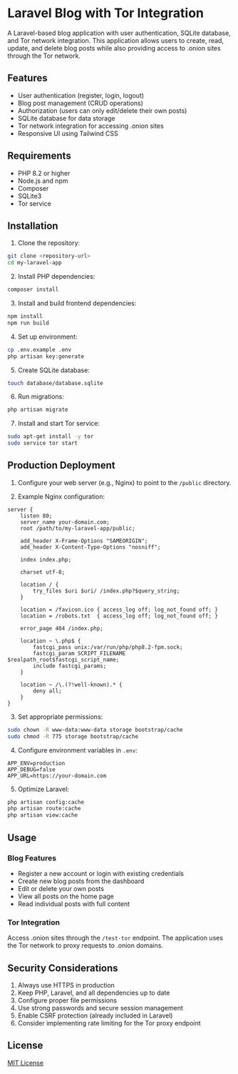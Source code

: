 # Laravel Blog with Tor Integration

A Laravel-based blog application with user authentication, SQLite database, and Tor network integration. This application allows users to create, read, update, and delete blog posts while also providing access to .onion sites through the Tor network.

## Features

- User authentication (register, login, logout)
- Blog post management (CRUD operations)
- Authorization (users can only edit/delete their own posts)
- SQLite database for data storage
- Tor network integration for accessing .onion sites
- Responsive UI using Tailwind CSS

## Requirements

- PHP 8.2 or higher
- Node.js and npm
- Composer
- SQLite3
- Tor service

## Installation

1. Clone the repository:
```bash
git clone <repository-url>
cd my-laravel-app
```

2. Install PHP dependencies:
```bash
composer install
```

3. Install and build frontend dependencies:
```bash
npm install
npm run build
```

4. Set up environment:
```bash
cp .env.example .env
php artisan key:generate
```

5. Create SQLite database:
```bash
touch database/database.sqlite
```

6. Run migrations:
```bash
php artisan migrate
```

7. Install and start Tor service:
```bash
sudo apt-get install -y tor
sudo service tor start
```

## Production Deployment

1. Configure your web server (e.g., Nginx) to point to the `/public` directory.

2. Example Nginx configuration:
```nginx
server {
    listen 80;
    server_name your-domain.com;
    root /path/to/my-laravel-app/public;

    add_header X-Frame-Options "SAMEORIGIN";
    add_header X-Content-Type-Options "nosniff";

    index index.php;

    charset utf-8;

    location / {
        try_files $uri $uri/ /index.php?$query_string;
    }

    location = /favicon.ico { access_log off; log_not_found off; }
    location = /robots.txt  { access_log off; log_not_found off; }

    error_page 404 /index.php;

    location ~ \.php$ {
        fastcgi_pass unix:/var/run/php/php8.2-fpm.sock;
        fastcgi_param SCRIPT_FILENAME $realpath_root$fastcgi_script_name;
        include fastcgi_params;
    }

    location ~ /\.(?!well-known).* {
        deny all;
    }
}
```

3. Set appropriate permissions:
```bash
sudo chown -R www-data:www-data storage bootstrap/cache
sudo chmod -R 775 storage bootstrap/cache
```

4. Configure environment variables in `.env`:
```env
APP_ENV=production
APP_DEBUG=false
APP_URL=https://your-domain.com
```

5. Optimize Laravel:
```bash
php artisan config:cache
php artisan route:cache
php artisan view:cache
```

## Usage

### Blog Features
- Register a new account or login with existing credentials
- Create new blog posts from the dashboard
- Edit or delete your own posts
- View all posts on the home page
- Read individual posts with full content

### Tor Integration
Access .onion sites through the `/test-tor` endpoint. The application uses the Tor network to proxy requests to .onion domains.

## Security Considerations

1. Always use HTTPS in production
2. Keep PHP, Laravel, and all dependencies up to date
3. Configure proper file permissions
4. Use strong passwords and secure session management
5. Enable CSRF protection (already included in Laravel)
6. Consider implementing rate limiting for the Tor proxy endpoint

## License

[MIT License](LICENSE.md)
